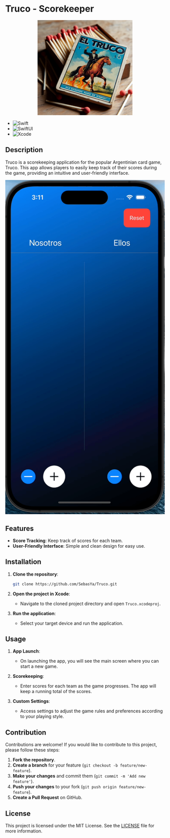 # Truco - Scorekeeper

<div align="center">
<img src="https://github.com/SebasYa/Truco/blob/main/AnotadorTruco/Assets.xcassets/AppIcon.appiconset/Truco%20ImagenApp.png" alt="App Icon" width="300">
</div>

- ![Swift](https://img.shields.io/badge/Swift-FA7343?style=for-the-badge&logo=swift&logoColor=white&style=flat)
- ![SwiftUI](https://img.shields.io/badge/SwiftUI-000000?style=for-the-badge&logo=swift&logoColor=white&style=flat)
- ![Xcode](https://img.shields.io/badge/Xcode-1575F9?style=for-the-badge&logo=xcode&logoColor=white&style=flat)

## Description

Truco is a scorekeeping application for the popular Argentinian card game, Truco. This app allows players to easily keep track of their scores during the game, providing an intuitive and user-friendly interface.

<img src="https://github.com/SebasYa/Truco/blob/main/GifTruco%20.gif" alt="App Demo" width="600"/>


## Features

- **Score Tracking**: Keep track of scores for each team.
- **User-Friendly Interface**: Simple and clean design for easy use.


## Installation

1. **Clone the repository**:

    ```bash
    git clone https://github.com/SebasYa/Truco.git
    ```

2. **Open the project in Xcode**:
    - Navigate to the cloned project directory and open `Truco.xcodeproj`.

3. **Run the application**:
    - Select your target device and run the application.

## Usage

1. **App Launch**:
    - On launching the app, you will see the main screen where you can start a new game.

2. **Scorekeeping**:
    - Enter scores for each team as the game progresses. The app will keep a running total of the scores.

3. **Custom Settings**:
    - Access settings to adjust the game rules and preferences according to your playing style.

## Contribution

Contributions are welcome! If you would like to contribute to this project, please follow these steps:

1. **Fork the repository**.
2. **Create a branch** for your feature (`git checkout -b feature/new-feature`).
3. **Make your changes** and commit them (`git commit -m 'Add new feature'`).
4. **Push your changes** to your fork (`git push origin feature/new-feature`).
5. **Create a Pull Request** on GitHub.

## License

This project is licensed under the MIT License. See the [LICENSE](LICENSE) file for more information.
